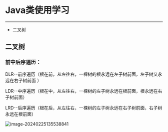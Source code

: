 # Java类使用学习

------

- 二叉树

## 二叉树

### 前中后序遍历：

DLR--前序遍历（根在前，从左往右，一棵树的根永远在左子树前面，左子树又永远在右子树前面 ）

LDR--中序遍历（根在中，从左往右，一棵树的左子树永远在根前面，根永远在右子树前面）

LRD--后序遍历（根在后，从左往右，一棵树的左子树永远在右子树前面，右子树永远在根前面）

![image-20240225135538841](D:\新建文件夹\桌面\作业\算法笔记\images\image-20240225135538841.png)